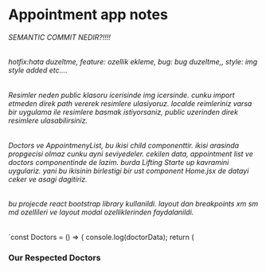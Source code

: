 # Appointment app notes

###### SEMANTIC COMMIT NEDIR?!!!!

###### hotfix:hata duzeltme, feature: ozellik ekleme, bug: bug duzeltme,, style: img style added etc....

###### Resimler neden public klasoru icerisinde img icersinde. cunku import etmeden direk path vererek resimlere ulasiyoruz. localde reimleriniz varsa bir uygulama ile resimlere basmak istiyorsaniz, public uzerinden direk resimlere ulasabilirsiniz.

###### Doctors ve AppointmenyList, bu ikisi child componenttir. ikisi arasinda propgecisi olmaz cunku ayni seviyedeler. cekilen data, appointment list ve doctors componentinde de lazim. burda Lifting Starte up kavramini uygulariz. yani bu ikisinin birlestigi bir ust component Home.jsx de datayi ceker ve asagi dagitiriz.

###### bu projecde react bootstrap library kullanildi. layout dan breakpoints xm sm md ozellileri ve layout modal ozelliklerinden faydalanildi.

´const Doctors = () => {
console.log(doctorData);
return (

<!-- react bootstrap ten Container Class i da verirsek daha iyi tasarim yapmis oluruz.  -->
<Container className="p-2">
<h3 className="display-6 mb-3" style={{ color: "rgb(166, 18, 189)" }}>
Our Respected Doctors
</h3>
<!--  coklu veri oldugu icin burada map() ile donmemiz lazim. ve burada bir grid yapisi kullanilacak. yani responsive bir tasarim var. Row-Col yapisi olacak. kolay metod olarak react boot strapten Row u import edecegim. self closing degil SARMALLAYICI OLARAK !!! yazacagim. row u ustte import ettikten sonra Col u da import edecegiz. -->
<Row>
<!-- {/_ //! eger map() de suslu kullansa idik return kullancaktik. ama normal parantez kullandik. return e gerek yok. burdaki n tane Col u asagidaki map() dongusu olusturuyor. _/}

         <!-- doctorData.map(({item}) =>  yazdigimiz zaman alt tarafta item.name, item.id, item.img... yazilabilir  -->

        {doctorData.map(({id,img,name,dep}) => (
          <Col xs={6} sm={4} md={3} >
            <img src={img} alt=""className="img-thumbnail doctor-img" />
            <h5>{name}</h5>
            <h6>{dep}</h6>
          </Col>
        ))}
      </Row>
    </Container>´

###### 2. yol

´
import Container from "react-bootstrap/Container";
import { doctorData } from "../helper/data";
import Row from "react-bootstrap/Row";
import Col from "react-bootstrap/Col";
import AddModal from "./AddModal";
import { useState } from "react";

const Doctors = () => {
const [show, setShow] = useState(false);

const handleClose = () => setShow(false);
const handleShow = () => setShow(true);

const handleImgClick = () => {
// ! img ye tiklandiginda veri girme kutucugu acilacak. burada handleShow() u cagririz.
handleShow();
};

return (
// ! react bootstrap ten Container Class i da verirsek daha iyi tasarim yapmis oluruz.
<Container className="p-2">

<h3 className="display-6 mb-3" style={{ color: "rgb(166, 18, 189)" }}>
Our Respected Doctors
</h3>
{/_ //! coklu veri oldugu icin burada map() ile donmemiz lazim. ve burada bir grid yapisi kullanilacak. yani responsive bir tasarim var. Row-Col yapisi olacak. kolay metod olarak react boot strapten Row u import edecegim. self closing degil SARMALLAYICI OLARAK !!! yazacagim. row u ustte import ettikten sonra Col u da import edecegiz. _/}
<Row>
{/_ //! eger map() de suslu kullansa idik return kullancaktik. ama normal parantez kullandik. return e gerek yok. burdaki n tane Col u asagidaki map() dongusu olusturuyor. _/}

        {/* //! {doctorData.map(({item}) =>  yazdigimiz zaman alt tarafta item.name, item.id, item.img... yazilabilir */}

        {doctorData.map(({ id, img, name, dep }) => (
          <Col xs={6} sm={4} md={3}>
            {/* //! img ye tiklanildiginda veri yazma butonu acilmasi icin onClick eventini yazariz. */}
            <img
              src={img}
              alt=""
              className="img-thumbnail doctor-img"
              onClick={handleImgClick}
            />
            <h5>{name}</h5>
            <h6>{dep}</h6>
          </Col>
        ))}
      </Row>
      {/* //! Add modal eklentisi */}
      <AddModal show={show} handleClose={handleClose} />
    </Container>

);
};

export default Doctors;

´
